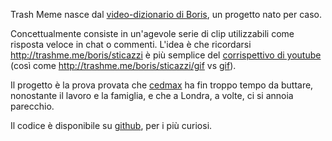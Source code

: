 Trash Meme nasce dal [video-dizionario di Boris](http://boris.dsgn.it), un progetto nato per caso.

Concettualmente consiste in un'agevole serie di clip utilizzabili come risposta veloce in chat o commenti.
L'idea è che ricordarsi http://trashme.me/boris/sticazzi è più semplice del [corrispettivo di youtube](https://www.youtube.com/watch?v=b-OpI6u7G7U) (così come http://trashme.me/boris/sticazzi/gif vs [gif](https://media.giphy.com/media/xTiTngOFSzuwpnUbGo/giphy.gif)).

Il progetto è la prova provata che [cedmax](https://cedmax.com) ha fin troppo tempo da buttare, nonostante il lavoro e la famiglia, e che a Londra, a volte, ci si annoia parecchio.

Il codice è disponibile su [github](https://github.com/cedmax/boris), per i più curiosi.
